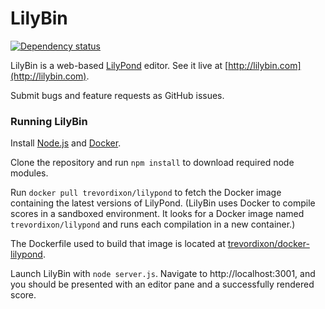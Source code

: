 LilyBin
=======

[![Dependency status](https://img.shields.io/david/trevordixon/LilyBin.svg)](https://david-dm.org/trevordixon/LilyBin)

LilyBin is a web-based [LilyPond](http://www.lilypond.org) editor. See it live
at [http://lilybin.com](http://lilybin.com).

Submit bugs and feature requests as GitHub issues.

### Running LilyBin

Install [Node.js](https://nodejs.org/) and
[Docker](https://docs.docker.com/installation/).

Clone the repository and run `npm install` to download required node modules.

Run `docker pull trevordixon/lilypond` to fetch the Docker image containing the
latest versions of LilyPond. (LilyBin uses Docker to compile scores in a
sandboxed environment. It looks for a Docker image named `trevordixon/lilypond`
and runs each compilation in a new container.)

The Dockerfile used to build that image is located at
[trevordixon/docker-lilypond](https://github.com/trevordixon/docker-lilypond).

Launch LilyBin with `node server.js`. Navigate to http://localhost:3001, and you
should be presented with an editor pane and a successfully rendered score.

